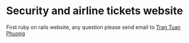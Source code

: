 Security and airline tickets website
======

First ruby on rails website, any question please send email to [Tran Tuan Phuong](sir1001dem@gmail.com)
